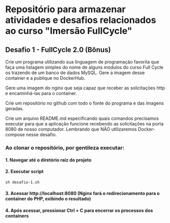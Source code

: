 # Repositório para armazenar atividades e desafios relacionados ao curso "Imersão FullCycle"

## Desafio 1 - FullCycle 2.0 (Bônus)
Crie um programa utilizando sua linguagem de programação favorita que faça uma listagem simples do nome de alguns módulos do curso Full Cycle os trazendo de um banco de dados MySQL. Gere a imagem desse container e a publique no DockerHub.

Gere uma imagem do nginx que seja capaz que receber as solicitações http e encaminhá-las para o container.

Crie um repositório no github com todo o fonte do programa e das imagens geradas.

Crie um arquivo README.md especificando quais comandos precisamos executar para que a aplicação funcione recebendo as solicitações na porta 8080 de nosso computador. Lembrando que NÃO utilizaremos Docker-compose nesse desafio.
### Ao clonar o repositório, por gentileza executar:

#### 1. Navegar até o diretório raiz do projeto
#### 2. Executar script

```
sh desafio-1.sh
```

#### 3. Acessar http://localhost:8080 (Nginx fará o redirecionamento para o container do PHP, exibindo o resultado)

#### 4. Após acessar, pressionar Ctrl + C para encerrar os processos dos containers
